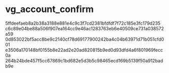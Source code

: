 vg_account_confirm
==================

5ffdeefaeb8a2b38a3188e881e4c9c3f7cd2381bfdfdf7f72c185e3fc179d235
c6c89e04be88a506f907ea164cc9e46ac1283763eb6e40509ce731a038572a59
0d853022bf5acc8be9c2140cf78d69177900242ba4c04b63971d71b051cfd001
e3506a170148bf0155b8e22ad2e20ad820815b9ed0d93dfd4a6f801969fecc0a
264b24bde457f5cc67869c1bd682e5d3b5c98465ecd169b5139f50a912badb9e
